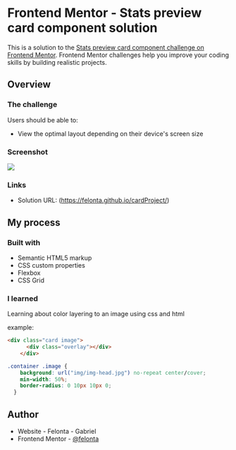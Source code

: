 # Frontend Mentor - Stats preview card component solution

This is a solution to the [Stats preview card component challenge on Frontend Mentor](https://www.frontendmentor.io/challenges/stats-preview-card-component-8JqbgoU62). Frontend Mentor challenges help you improve your coding skills by building realistic projects. 

## Overview

### The challenge

Users should be able to:

- View the optimal layout depending on their device's screen size

### Screenshot

![](https://prnt.sc/16hn65y)

### Links

- Solution URL: (https://felonta.github.io/cardProject/)

## My process

### Built with

- Semantic HTML5 markup
- CSS custom properties
- Flexbox
- CSS Grid


### I learned


Learning about color layering to an image using css and html

example:

```html
<div class="card image">
      <div class="overlay"></div>
    </div>

```
```css
.container .image {
    background: url("img/img-head.jpg") no-repeat center/cover;
    min-width: 50%;
    border-radius: 0 10px 10px 0;
  }

```

## Author

- Website - Felonta - Gabriel
- Frontend Mentor - [@felonta](https://www.frontendmentor.io/profile/Fhaitzbr)
